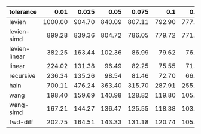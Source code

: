 | tolerance    |   0.01 |   0.025 |   0.05 |   0.075 |   0.1 |   0.15 |   0.2 |   0.25 |   0.5 |   1 |
|--------------| ------:| ------:| ------:| ------:| ------:| ------:| ------:| ------:| ------:| ------:|
|levien        | 1000.00 | 904.70 | 840.09 | 807.11 | 792.90 | 777.54 | 771.03 | 767.28 | 758.02 | 755.93 |
|levien-simd   | 899.28 | 839.36 | 804.72 | 786.05 | 779.72 | 771.94 | 768.37 | 767.83 | 761.91 | 758.24 |
|levien-linear | 382.25 | 163.44 | 102.36 | 86.99 | 79.62 | 76.02 | 72.87 | 70.41 | 53.23 | 38.00 |
|linear        | 224.02 | 131.38 | 96.49 | 82.25 | 75.55 | 71.55 | 69.01 | 65.90 | 49.82 | 34.85 |
|recursive     | 236.34 | 135.26 | 98.54 | 81.46 | 72.70 | 66.63 | 60.76 | 54.51 | 34.95 | 24.21 |
|hain          | 700.11 | 476.24 | 363.40 | 315.70 | 287.91 | 255.41 | 237.69 | 226.21 | 204.54 | 198.37 |
|wang          | 198.40 | 159.69 | 140.98 | 128.82 | 119.80 | 105.15 | 93.30 | 87.09 | 76.43 | 73.05 |
|wang-simd     | 167.21 | 144.27 | 136.47 | 125.55 | 118.38 | 103.92 | 93.53 | 87.42 | 76.65 | 72.51 |
|fwd-diff      | 202.75 | 164.51 | 143.33 | 131.18 | 120.74 | 105.53 | 93.36 | 87.10 | 76.51 | 72.53 |
